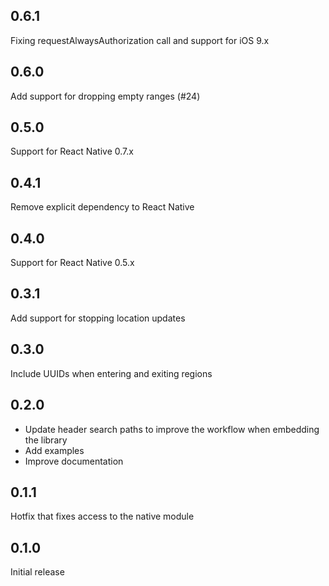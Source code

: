 ## 0.6.1
Fixing requestAlwaysAuthorization call and support for iOS 9.x

## 0.6.0
Add support for dropping empty ranges (#24)

## 0.5.0
Support for React Native 0.7.x

## 0.4.1
Remove explicit dependency to React Native

## 0.4.0
Support for React Native 0.5.x

## 0.3.1
Add support for stopping location updates

## 0.3.0
Include UUIDs when entering and exiting regions

## 0.2.0
- Update header search paths to improve the workflow when embedding the library
- Add examples
- Improve documentation

## 0.1.1
Hotfix that fixes access to the native module

## 0.1.0
Initial release
